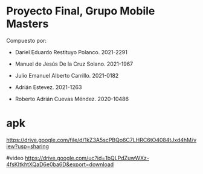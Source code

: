 # Proyecto Final, Grupo Mobile Masters

Compuesto por: 

- Dariel Eduardo Restituyo Polanco. 2021-2291

- Manuel de Jesús De la Cruz Solano. 2021-1967

- Julio Emanuel Alberto Carrillo. 2021-0182

- Adrián Estevez. 2021-1263

- Roberto Adrián Cuevas Méndez. 2020-10486

# apk
https://drive.google.com/file/d/1kZ3A5scPBQo6C7LHRC6tO4084tJxd4hM/view?usp=sharing

#video
https://drive.google.com/uc?id=1bQLPdZuwWXz-4fsKItkhtXQaD6e0ba6D&export=download
